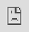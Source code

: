 ```yaml
---
layout: people
title: Resources
permalink: /resources/
order: 7
---
```


<h2> Recent Talk </h2>
<br>
<!-- Talk video -->
  <center>
  <div class="col-lg-1"></div>
  <div class="col-lg-10" style='height:480px'>
	<div class="youtube-container">
	<iframe class="youtube" src="https://www.youtube.com/embed/aljMiB3ciHE" title="Joseph CoRL2022" frameborder="0" allow="accelerometer; autoplay; clipboard-write; encrypted-media; gyroscope; picture-in-picture; web-share" allowfullscreen width="100%" height="100%" style="position: absolute; left: 0; top: 0;"></iframe>
	</div>
  </div>
  </center>
<br><br>

<h2> Environments / Datasets </h2>
<h3 class='title-line'>Robotics</h3>

<div class="row pub-center">
    <div class="col-lg-1"></div>
    <div class="col-lg-3 paper-image-container">
        <!-- <a href="https://clvrai.com/furniture-bench"> -->
        <img class="environment-image" src="/assets/research/tba.png">
        <!-- </a> -->
    </div>
    <div class="col-lg-8 paper-description-container">
        <b class="paper-title">FurnitureBench: Reproducible Real-World Benchmark</b> <br>
        FurnitureBench is the real-world furniture assembly benchmark, which aims at providing a reproducible and easy-to-use platform for long-horizon complex robotic manipulation.
        <br>
        <!-- <a target="_blank" href="https://arxiv.org/abs/1911.07246">[PDF]</a>
        <a target="_blank" href="https://clvrai.com/furniture">[Project]</a>
        <a target="_blank" href="https://github.com/clvrai/furniture">[Code]</a> -->

        [PDF to come]
    </div>
</div>

<div class="row pub-center">
    <div class="col-lg-1"></div>
    <div class="col-lg-3 paper-image-container">
        <a href="https://clvrai.com/furniture">
        <img class="environment-image" src="/assets/research/clvr_jaco_dataset.gif">
        </a>
    </div>
    <div class="col-lg-8 paper-description-container">
        <b class="paper-title">CLVR Jaco Play Dataset</b> <br>
        CLVR Jaco Play Dataset provides 1,085 teleoperated robotic episodes with accompanying language annotations.
        <br>
        <a target="_blank" href="https://github.com/clvrai/clvr_jaco_play_dataset">[Dataset]</a>
    </div>
</div>

<div class="row pub-center">
    <div class="col-lg-1"></div>
    <div class="col-lg-3 paper-image-container">
        <a href="https://clvrai.com/furniture">
        <img class="environment-image" src="/assets/research/lee_furniture.gif">
        </a>
    </div>
    <div class="col-lg-8 paper-description-container">
        <b class="paper-title">IKEA Furniture Assembly Environment</b> <br>
        The IKEA Furniture Assembly Environment is one of the first benchmarks for testing and accelerating the automation of complex manipulation tasks.
        <br>
        <a target="_blank" href="https://arxiv.org/abs/1911.07246">[PDF]</a>
        <a target="_blank" href="https://clvrai.com/furniture">[Project]</a>
        <a target="_blank" href="https://github.com/clvrai/furniture">[Code]</a>
    </div>
</div>

<h3 class='title-line'>Generalization</h3>
<div class="row pub-center">
  <div class="col-lg-1"></div>
  <div class="col-lg-3 paper-image-container">
    <a href="https://clvrai.com/create">
    <img class="environment-image" src="/assets/projects/p_logic/level-gifs/combo_final.gif">
    </a>
  </div>
  <div class="col-lg-8 paper-description-container">
    <b class="paper-title">CREATE: Chain REAction Tool Environment</b> <br>
      CREATE is a reinforcement learning benchmark for solving a class of complex physics puzzles with diverse tools.
    <br>
    <a target="_blank" href="http://proceedings.mlr.press/v119/jain20b.html">[PDF]</a>
    <a target="_blank" href="https://clvrai.com/create">[Project]</a>
    <a target="_blank" href="https://github.com/clvrai/create">[Code]</a>
    <a target="_blank" href="https://clvrai.com/create/#demo">[Demo]</a>
  </div>
</div>
